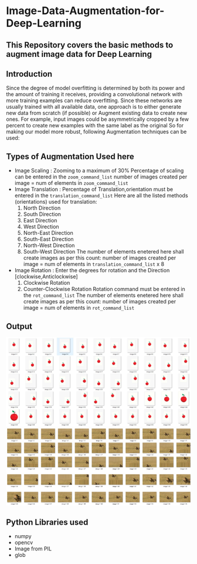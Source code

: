 # Image-Data-Augmentation-for-Deep-Learning

This Repository covers the basic methods to augment image data for Deep Learning
---
[//]: # (Image References)

[image1]: ./writeup_images/output_thumbnail_for_image-1.JPG "output for image-1"
[image2]: ./writeup_images/output_thumbnail_for_image-2.JPG "output for image-2"

## Introduction
Since the degree of model overfitting is determined by both its power and the amount of training it receives, providing a convolutional
network with more training examples can reduce overfitting. Since these networks are usually trained with all available data, one approach
is to either generate new data from scratch (if possible) or Augment existing data to create new ones. For example, input images could be
asymmetrically cropped by a few percent to create new examples with the same label as the original
So for making our model more robust, following Augmentation techniques can be used:

## Types of Augmentation Used here
* Image Scaling : Zooming to a maximum of 30%
Percentage of scaling can be entered in  the `zoom_command_list`
number of images created per image = num of elements in `zoom_command_list`
* Image Translation : Percentage of Translation,orientation must be entered in  the `translation_command_list`
Here are all the listed methods (orientations) used for translation:
    1. North Direction
    2. South Direction
    3. East Direction
    4. West Direction
    5. North-East Direction
    6. South-East Direction
    7. North-West Direction
    8. South-West Direction
The number of elements enetered here shall create images as per this count:
number of images created per image = num of elements in `translation_command_list` x 8 
* Image Rotation : Enter the degrees for rotation and the Direction [clockwise,Anticlockwise]
    1. Clockwise Rotation
    2. Counter-Clockwise Rotation
Rotation command must be entered in  the `rot_command_list`
The number of elements enetered here shall create images as per this count:
number of images created per image = num of elements in `rot_command_list`

## Output
![alt text][image1]
![alt text][image2]
## Python Libraries used    
* numpy
* opencv
* Image from PIL
* glob
